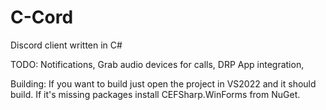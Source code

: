 # C-Cord
Discord client written in C#


TODO:
  Notifications,
  Grab audio devices for calls,
  DRP App integration,


Building:
  If you want to build just open the project in VS2022 and it should build. If it's missing packages install CEFSharp.WinForms from NuGet.
